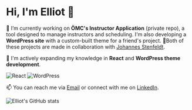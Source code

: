 <!--
**Ellia00/Ellia00** is a ✨ _special_ ✨ repository because its `README.md` (this file) appears on your GitHub profile.

Here are some ideas to get you started:

- 🔭 I’m currently working on ...
- 🌱 I’m currently learning ...
- 👯 I’m looking to collaborate on ...
- 🤔 I’m looking for help with ...
- 💬 Ask me about ...
- 📫 How to reach me: ...
- 😄 Pronouns: ...
- ⚡ Fun fact: ...
-->

# Hi, I'm Elliot 👋

🔭 I’m currently working on **ÖMC's Instructor Application** (private repo), a tool designed to manage instructors and scheduling. I'm also developing a **WordPress site** with a custom-built theme for a friend's project.
🤝Both of these projects are made in collaboration with [Johannes Stenfeldt](https://github.com/Jeorge01).

🌱 I'm actively expanding my knowledge in **React** and **WordPress theme development**.

![React](https://img.shields.io/badge/-React-61DAFB?style=flat-square&logo=react&logoColor=white)
![WordPress](https://img.shields.io/badge/-WordPress-21759B?style=flat-square&logo=wordpress&logoColor=white)

📫 You can reach me via [Email](mailto:elliotborgkvist@gmail.com) or connect with me on [LinkedIn](https://www.linkedin.com/in/elliot-borgkvist-500178323/).

![Elliot's GitHub stats](https://github-readme-stats.vercel.app/api?username=Ellia00&show_icons=true&theme=radical)
